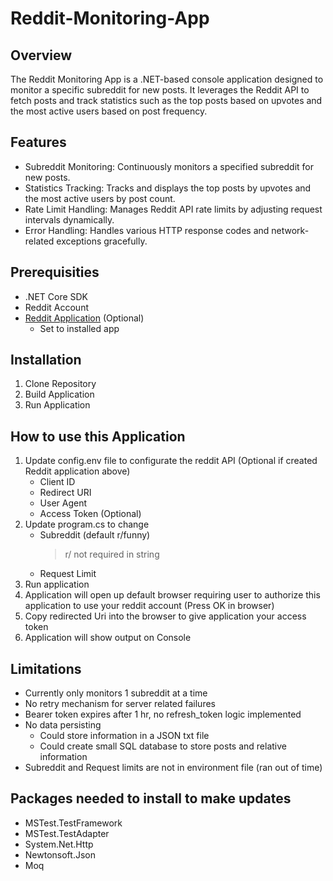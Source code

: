# Reddit-Monitoring-App

## Overview
The Reddit Monitoring App is a .NET-based console application designed to monitor a specific subreddit for new posts. It leverages the Reddit API to fetch posts and track statistics such as the top posts based on upvotes and the most active users based on post frequency.

## Features
- Subreddit Monitoring: Continuously monitors a specified subreddit for new posts.
- Statistics Tracking: Tracks and displays the top posts by upvotes and the most active users by post count.
- Rate Limit Handling: Manages Reddit API rate limits by adjusting request intervals dynamically.
- Error Handling: Handles various HTTP response codes and network-related exceptions gracefully.

## Prerequisities
- .NET Core SDK
- Reddit Account
- [Reddit Application](https://www.reddit.com/prefs/apps) (Optional)
  - Set to installed app

## Installation
1. Clone Repository
3. Build Application
4. Run Application

## How to use this Application
1. Update config.env file to configurate the reddit API (Optional if created Reddit application above)
   - Client ID
   - Redirect URI
   - User Agent
   - Access Token (Optional)
2. Update program.cs to change
   - Subreddit (default r/funny)
     > r/ not required in string
   - Request Limit
3. Run application
4. Application will open up default browser requiring user to authorize this application to use your reddit account (Press OK in browser)
5. Copy redirected Uri into the browser to give application your access token
6. Application will show output on Console



## Limitations
- Currently only monitors 1 subreddit at a time
- No retry mechanism for server related failures
- Bearer token expires after 1 hr, no refresh_token logic implemented
- No data persisting
  - Could store information in a JSON txt file
  - Could create small SQL database to store posts and relative information
- Subreddit and Request limits are not in environment file (ran out of time)
 
## Packages needed to install to make updates
- MSTest.TestFramework
- MSTest.TestAdapter
- System.Net.Http
- Newtonsoft.Json
- Moq
